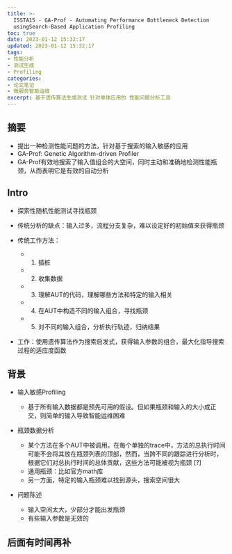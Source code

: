 ```yaml
---
title: >-
  ISSTA15 - GA-Prof - Automating Performance Bottleneck Detection
  usingSearch-Based Application Profiling
toc: true
date: 2023-01-12 15:32:17
updated: 2023-01-12 15:32:17
tags:
- 性能分析
- 测试生成
- Profiling
categories:
- 论文笔记
- 微服务智能运维
excerpt: 基于遗传算法生成测试 针对单体应用的 性能问题分析工具
---
```


## 摘要

* 提出一种检测性能问题的方法，针对基于搜索的输入敏感的应用
* GA-Prof: Genetic Algorithm-driven Profiler
* GA-Prof有效地搜索了输入值组合的大空间，同时主动和准确地检测性能瓶颈，从而表明它是有效的自动分析
<!-- more -->

## Intro

* 探索性随机性能测试寻找瓶颈
* 传统分析的缺点：输入过多，流程分支复杂，难以设定好的初始值来获得瓶颈
* 传统工作方法：

  * 1. 插桩
  * 2. 收集数据
  * 3. 理解AUT的代码，理解哪些方法和特定的输入相关
  * 4. 在AUT中构造不同的输入组合，寻找瓶颈
  * 5. 对不同的输入组合，分析执行轨迹，归纳结果
* 工作：使用遗传算法作为搜索启发式，获得输入参数的组合，最大化指导搜索过程的适应度函数
## 背景

* 输入敏感Profiling

  * 基于所有输入数据都是预先可用的假设。但如果瓶颈和输入的大小成正交，则简单的输入导致智能运维困难
* 瓶颈数据分析

  * 某个方法在多个AUT中被调用。在每个单独的trace中，方法的总执行时间可能不会将其放在瓶颈列表的顶部，然而，当跨不同的跟踪进行分析时，根据它们对总执行时间的总体贡献，这些方法可能被视为瓶颈 [?]
  * 通用瓶颈：比如官方math库
  * 另一方面，特定的输入瓶颈难以找到源头，搜索空间很大
* 问题陈述

  * 输入空间太大，少部分才能出发瓶颈
  * 有些输入参数是无效的

## 后面有时间再补